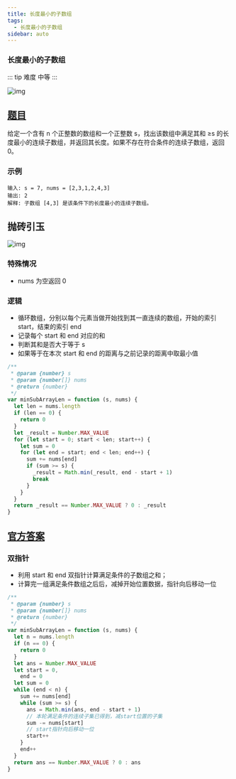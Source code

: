 ```yaml
---
title: 长度最小的子数组
tags:
  - 长度最小的子数组
sidebar: auto
---
```


### 长度最小的子数组

::: tip 难度
中等
:::

![img](http://qiniu.gaowenju.com/leecode/banner/20200628.jpg)

## [题目](https://leetcode-cn.com/problems/minimum-size-subarray-sum)

给定一个含有 n 个正整数的数组和一个正整数 s，找出该数组中满足其和 ≥s 的长度最小的连续子数组，并返回其长度。如果不存在符合条件的连续子数组，返回 0。

### 示例

```
输入: s = 7, nums = [2,3,1,2,4,3]
输出: 2
解释: 子数组 [4,3] 是该条件下的长度最小的连续子数组。
```

## 抛砖引玉

![img](http://qiniu.gaowenju.com/leecode/20200628.png)

### 特殊情况

- nums 为空返回 0

### 逻辑

- 循环数组，分别以每个元素当做开始找到其一直连续的数组，开始的索引 start，结束的索引 end
- 记录每个 start 和 end 对应的和
- 判断其和是否大于等于 s
- 如果等于在本次 start 和 end 的距离与之前记录的距离中取最小值

```javascript
/**
 * @param {number} s
 * @param {number[]} nums
 * @return {number}
 */
var minSubArrayLen = function (s, nums) {
  let len = nums.length
  if (len == 0) {
    return 0
  }
  let _result = Number.MAX_VALUE
  for (let start = 0; start < len; start++) {
    let sum = 0
    for (let end = start; end < len; end++) {
      sum += nums[end]
      if (sum >= s) {
        _result = Math.min(_result, end - start + 1)
        break
      }
    }
  }
  return _result == Number.MAX_VALUE ? 0 : _result
}
```

## [官方答案](https://leetcode-cn.com/problems/minimum-size-subarray-sum/solution/chang-du-zui-xiao-de-zi-shu-zu-by-leetcode-solutio)

### 双指针

- 利用 start 和 end 双指针计算满足条件的子数组之和；
- 计算完一组满足条件数组之后后，减掉开始位置数据，指针向后移动一位

```javascript
/**
 * @param {number} s
 * @param {number[]} nums
 * @return {number}
 */
var minSubArrayLen = function (s, nums) {
  let n = nums.length
  if (n == 0) {
    return 0
  }
  let ans = Number.MAX_VALUE
  let start = 0,
    end = 0
  let sum = 0
  while (end < n) {
    sum += nums[end]
    while (sum >= s) {
      ans = Math.min(ans, end - start + 1)
      // 本轮满足条件的连续子集已得到，减start位置的子集
      sum -= nums[start]
      // start指针向后移动一位
      start++
    }
    end++
  }
  return ans == Number.MAX_VALUE ? 0 : ans
}
```
